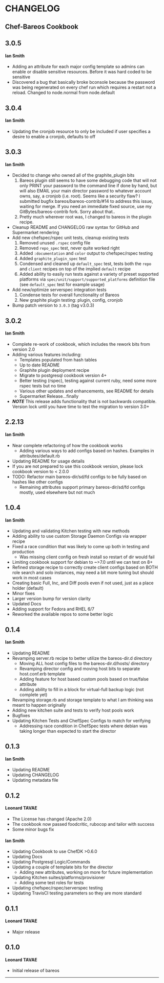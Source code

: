 CHANGELOG
=========
Chef-Bareos Cookbook
--------------------

3.0.5
-----
#### Ian Smith
  * Adding an attribute for each major config template so admins can enable or disable sensitive resources. Before it was hard coded to be sensitive
  * Discovered a bug that basically broke bconsole because the password was being regenerated on every chef run which requires a restart not a reload. Changed to node.normal from node.default

3.0.4
-----
#### Ian Smith
  * Updating the cronjob resource to only be included if user specifies a desire to enable a cronjob, defaults to off

3.0.3
-----
#### Ian Smith
  * Decided to change who owned all of the graphite_plugin bits
    1. Bareos plugin still seems to have some debugging code that will not only PRINT your password to the command line if done by hand, but will also EMAIL your main director password to whatever account owns, say, a cronjob (i.e. root). Seems like a security flaw? I submitted bugfix bareos/bareos-contrib/#14 to address this issue, waiting for merge. If you need an immediate fixed source, use my GitBytes/bareos-contrib fork. Sorry about that..
    1. Pretty much wherever root was, I changed to bareos in the plugin recipe.
  * Cleanup README and CHANGELOG raw syntax for GitHub and Supermarket rendering
  * Add new chefspec/rspec unit tests, cleanup existing tests
    1. Removed unused `.rspec` config file
    1. Removed `repo_spec` test, never quite worked right
    1. Added `:documentation` and `color` output to chefspec/rspec testing
    1. Added `graphite_plugin_spec` test
    1. Condensed and cleaned up `default_spec` test, tests both the `repo` and `client` recipes on top of the implied `default` recipe
    1. Added ability to easily run tests against a variety of preset supported platforms via `spec/unit/support/supported_platforms` definition file (see `default_spec` test for example usage)
  * Add new/optimize serverspec integration tests
    1. Condense tests for overall functionality of Bareos
    1. New graphite plugin testing: plugin, config, cronjob
  * Bump patch version to `3.0.3` (tag v3.0.3)

3.0.2
-----
#### Ian Smith
  * Complete re-work of cookbook, which includes the rework bits from version 2.0
  * Adding various features including:
    * Templates populated from hash tables
    * Up to date README
    * Graphite plugin deployment recipe
    * Migrate to postgresql cookbook version 4+
    * Better testing (rspec), testing against current ruby, need some more rspec tests but no time
    * Various other updates and enhancements, see README for details
    * Supermarket Release...finally
  * ***NOTE*** This release adds functionality that is not backwards compatible. Version lock until you have time to test the migration to version 3.0+

2.2.13
------
#### Ian Smith
  * Near complete refactoring of how the cookbook works
    * Adding various ways to add configs based on hashes. Examples in attributes/default.rb
  * Updating README for usage details
  * If you are not prepared to use this cookbook version, please lock cookbook version to < 2.0.0
  * TODO: Refactor main bareos-dir/sd/fd configs to be fully based on hashes like other configs
    * Remaining attributes support primary bareos-dir/sd/fd configs mostly, used elsewhere but not much

1.0.4
-----
#### Ian Smith
  * Updating and validating Kitchen testing with new methods
  * Adding ability to use custom Storage Daemon Configs via wrapper recipe
  * Fixed a race condition that was likely to come up both in testing and production
    * Was missing client config on fresh install so restart of dir would fail
  * Limiting cookbook support for debian to ~>7.0 until we can test on 8+
  * Refined storage recipe to correctly create client configs based on BOTH role search and solo instances, may need a bit more tuning but should work in most cases
  * Creating basic Full, Inc, and Diff pools even if not used, just as a place holder (default)
  * Minor fixes
  * Larger version bump for version clarity
  * Updated Docs
  * Adding support for Fedora and RHEL 6/7
  * Reworked the available repos to some better logic

0.1.4
-----
#### Ian Smith
  * Updating README
  * Revamping server.rb recipe to better utilize the bareos-dir.d directory
    * Moving ALL host config files to the bareos-dir.d/hosts/ directory
    * Revamping director config and moving host bits to separate host.conf.erb template
    * Adding feature for host based custom pools based on true/false attribute
    * Adding ability to fill in a block for virtual-full backup logic (not complete yet)
  * Revamping storage.rb and storage template to what I am thinking was meant to happen originally
  * Adding new kitchen suite and tests to verify host pools work
  * Bugfixes
  * Updating Kitchen Tests and ChefSpec Configs to match for verifying
    * Addressing race condition in ChefSpec tests where debian was taking
      longer than expected to start the director

0.1.3
-----
#### Ian Smith
  * Updating README
  * Updating CHANGELOG
  * Updating metadata file

0.1.2
-----
#### Leonard TAVAE
  * The License has changed (Apache 2.0)
  * The cookbook now passed foodcritic, rubocop and tailor with success
  * Some minor bugs fix

#### Ian Smith
  * Updating Cookbook to use ChefDK >0.6.0
  * Updating Docs
  * Updating Postgresql Logic/Commands
  * Updating a couple of template bits for the director
    * Adding new attributes, working on more for future implementation
  * Updating Kitchen suites/platforms/provisioner
    * Adding some test roles for tests
  * Updating chefspec/rspec/serverspec testing
  * Updating TravisCI testing parameters so they are more standard

0.1.1
-----
#### Leonard TAVAE
  * Major release

0.1.0
-----
#### Leonard TAVAE
  * Initial release of bareos
- - -
